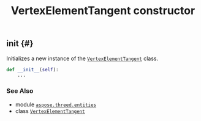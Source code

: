 ﻿---
title: VertexElementTangent constructor
second_title: Aspose.3D for Python via .NET API References
description: 
type: docs
weight: 10
url: /python-net/aspose.threed.entities/vertexelementtangent/__init__/
is_root: false
---

## __init__ {#}

Initializes a new instance of the [`VertexElementTangent`](/3d/python-net/aspose.threed.entities/vertexelementtangent) class.



```python
def __init__(self):
    ...
```





### See Also
* module [`aspose.threed.entities`](../../)
* class [`VertexElementTangent`](/3d/python-net/aspose.threed.entities/vertexelementtangent)
